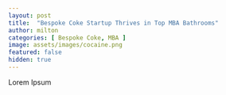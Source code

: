 ```yaml
---
layout: post
title:  "Bespoke Coke Startup Thrives in Top MBA Bathrooms"
author: milton
categories: [ Bespoke Coke, MBA ]
image: assets/images/cocaine.png
featured: false
hidden: true
---
```


Lorem Ipsum